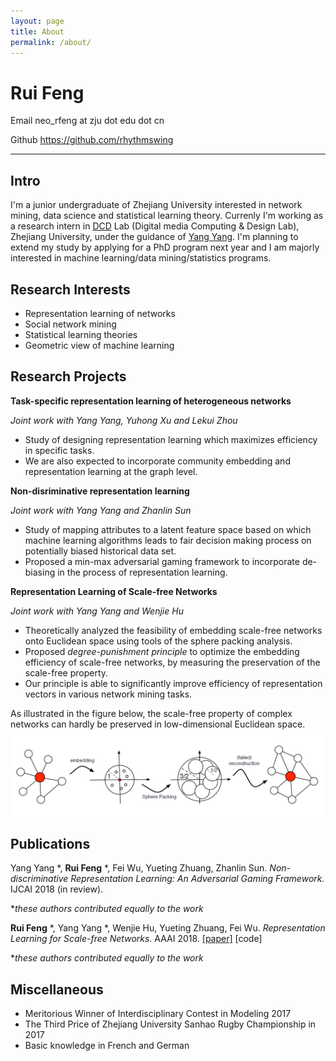 ```yaml
---
layout: page
title: About
permalink: /about/
---
```

Rui Feng
====

Email                    neo_rfeng at zju dot edu dot cn 

Github                   https://github.com/rhythmswing

-------------------     -----------------------------------------------     ----------------------------

Intro
---------
I'm a junior undergraduate of Zhejiang University interested in network mining, data science and statistical learning theory. Currenly I'm working as a research intern in [DCD](http://www.dcd.zju.edu.cn/) Lab (Digital media Computing & Design Lab), Zhejiang University, under the guidance of [Yang Yang](http://yangy.org/).
I'm planning to extend my study by applying for a PhD program next year and I am majorly interested in machine learning/data mining/statistics programs.

Research Interests
----------
- Representation learning of networks
- Social network mining
- Statistical learning theories
- Geometric view of machine learning

Research Projects
----------
**Task-specific representation learning of heterogeneous networks**

*Joint work with Yang Yang, Yuhong Xu and Lekui Zhou*

- Study of designing representation learning which maximizes efficiency in specific tasks. 
- We are also expected to incorporate community embedding and representation learning at the graph level. 

**Non-disriminative representation learning**

*Joint work with Yang Yang and Zhanlin Sun*
- Study of mapping attributes to a latent feature space based on which machine learning algorithms leads to fair decision making process on potentially biased historical data set.
- Proposed a min-max adversarial gaming framework to incorporate de-biasing in the process of representation learning. 

**Representation Learning of Scale-free Networks**

*Joint work with Yang Yang and Wenjie Hu*

- Theoretically analyzed the feasibility of embedding scale-free networks onto Euclidean space using tools of the sphere packing analysis. 
- Proposed *degree-punishment principle* to optimize the embedding efficiency of scale-free networks, by measuring the preservation of the scale-free property.
- Our principle is able to significantly improve efficiency of representation vectors in various network mining tasks.

As illustrated in the figure below, the scale-free property of complex networks can hardly be preserved in low-dimensional Euclidean space.
![Relation between scale-free property and sphere-packing problem.](/pics/scalefree_illustrate.png)


Publications
-----------
Yang Yang \*, **Rui Feng** \*, Fei Wu, Yueting Zhuang, Zhanlin Sun. *Non-discriminative Representation Learning: An Adversarial Gaming Framework.* IJCAI 2018 (in review).

**these authors contributed equally to the work*


**Rui Feng** \*, Yang Yang \*, Wenjie Hu, Yueting Zhuang, Fei Wu. *Representation Learning for Scale-free Networks*. AAAI 2018.  [[paper]](https://arxiv.org/abs/1711.10755) [code]

**these authors contributed equally to the work*


Miscellaneous
------
* Meritorious Winner of Interdisciplinary Contest in Modeling 2017
* The Third Price of Zhejiang University Sanhao Rugby Championship in 2017
* Basic knowledge in French and German